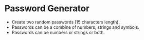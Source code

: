 # Password Generator

- Create two random passwords (15 characters length).
- Passwords can be a combine of numbers, strings and symbols.
- Passwords can be numbers or strings or both.
